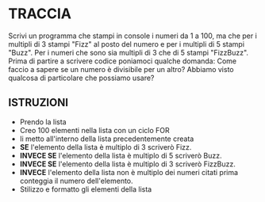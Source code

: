 # TRACCIA

Scrivi un programma che stampi in console i numeri da 1 a 100, ma che per i multipli di 3 stampi "Fizz" al posto del numero e per i multipli di 5 stampi "Buzz". Per i numeri che sono sia multipli di 3 che di 5 stampi "FizzBuzz". Prima di partire a scrivere codice poniamoci qualche domanda: Come faccio a sapere se un numero è divisibile per un altro? Abbiamo visto qualcosa di particolare che possiamo usare?

## ISTRUZIONI

- Prendo la lista
- Creo 100 elementi nella lista con un ciclo FOR
- li metto all'interno della lista precedentemente creata
- **SE** l'elemento della lista è multiplo di 3 scriverò Fizz.
- **INVECE SE** l'elemento della lista è multiplo di 5 scriverò Buzz.
- **INVECE SE** l'elemento della lista è multiplo di 3 scriverò FizzBuzz.
- **INVECE** l'elemento della lista non è multiplo dei numeri citati prima conteggia il numero dell'elemento.
- Stilizzo e formatto gli elementi della lista
